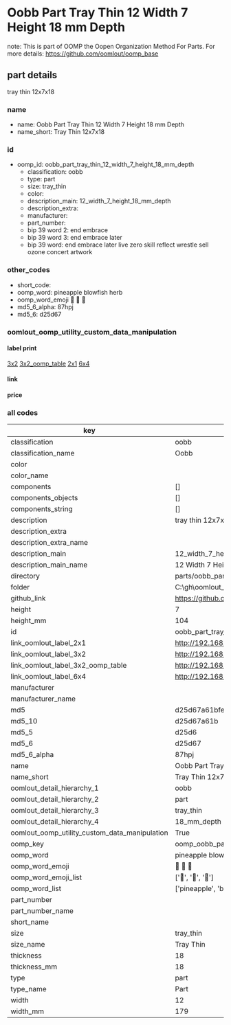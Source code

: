 # Oobb Part Tray Thin 12 Width 7 Height 18 mm Depth  

note: This is part of OOMP the Oopen Organization Method For Parts. For more details: https://github.com/oomlout/oomp_base

##  part details
  



tray thin 12x7x18



### name
* name: Oobb Part Tray Thin 12 Width 7 Height 18 mm Depth
* name_short: Tray Thin 12x7x18 
### id
* oomp_id: oobb_part_tray_thin_12_width_7_height_18_mm_depth
  * classification: oobb
  * type: part
  * size: tray_thin
  * color: 
  * description_main: 12_width_7_height_18_mm_depth
  * description_extra: 
  * manufacturer: 
  * part_number: 
  * bip 39 word 2: end embrace
  * bip 39 word 3: end embrace later
  * bip 39 word: end embrace later live zero skill reflect wrestle sell ozone concert artwork

### other_codes
* short_code: 
* oomp_word: pineapple blowfish herb
* oomp_word_emoji :pineapple: :blowfish: :herb:
* md5_6_alpha: 87hpj
* md5_6: d25d67






### oomlout_oomp_utility_custom_data_manipulation
#### label print
[3x2](http://192.168.1.245:1112/?label=oomp%2087hpj)
[3x2_oomp_table](http://192.168.1.108:1112/?label=oomp%2087hpj)
[2x1](http://192.168.1.242:1112/?label=oomp%2087hpj)
[6x4](http://192.168.1.55:1112/?label=oomp%2087hpj)    

#### link

                              

#### price







### all codes 
| key | value |  
| --- | --- |  
| classification | oobb |  
| classification_name | Oobb |  
| color |  |  
| color_name |  |  
| components | [] |  
| components_objects | [] |  
| components_string | [] |  
| description | tray thin 12x7x18 |  
| description_extra |  |  
| description_extra_name |  |  
| description_main | 12_width_7_height_18_mm_depth |  
| description_main_name | 12 Width 7 Height 18 mm Depth |  
| directory | parts/oobb_part_tray_thin_12_width_7_height_18_mm_depth |  
| folder | C:\gh\oomlout_oobb_version_4_generated_parts\parts\oobb_part_tray_thin_12_width_7_height_18_mm_depth |  
| github_link | https://github.com/oomlout/oomlout_oomp_part_src/tree/main/parts/oobb_part_tray_thin_12_width_7_height_18_mm_depth |  
| height | 7 |  
| height_mm | 104 |  
| id | oobb_part_tray_thin_12_width_7_height_18_mm_depth |  
| link_oomlout_label_2x1 | http://192.168.1.242:1112/?label=oomp%2087hpj |  
| link_oomlout_label_3x2 | http://192.168.1.245:1112/?label=oomp%2087hpj |  
| link_oomlout_label_3x2_oomp_table | http://192.168.1.108:1112/?label=oomp%2087hpj |  
| link_oomlout_label_6x4 | http://192.168.1.55:1112/?label=oomp%2087hpj |  
| manufacturer |  |  
| manufacturer_name |  |  
| md5 | d25d67a61bfe568729ffd82afa92224c |  
| md5_10 | d25d67a61b |  
| md5_5 | d25d6 |  
| md5_6 | d25d67 |  
| md5_6_alpha | 87hpj |  
| name | Oobb Part Tray Thin 12 Width 7 Height 18 mm Depth |  
| name_short | Tray Thin 12x7x18  |  
| oomlout_detail_hierarchy_1 | oobb |  
| oomlout_detail_hierarchy_2 | part |  
| oomlout_detail_hierarchy_3 | tray_thin |  
| oomlout_detail_hierarchy_4 | 18_mm_depth |  
| oomlout_oomp_utility_custom_data_manipulation | True |  
| oomp_key | oomp_oobb_part_tray_thin_12_width_7_height_18_mm_depth |  
| oomp_word | pineapple blowfish herb |  
| oomp_word_emoji | :pineapple: :blowfish: :herb: |  
| oomp_word_emoji_list | [':pineapple:', ':blowfish:', ':herb:'] |  
| oomp_word_list | ['pineapple', 'blowfish', 'herb'] |  
| part_number |  |  
| part_number_name |  |  
| short_name |  |  
| size | tray_thin |  
| size_name | Tray Thin |  
| thickness | 18 |  
| thickness_mm | 18 |  
| type | part |  
| type_name | Part |  
| width | 12 |  
| width_mm | 179 |  
